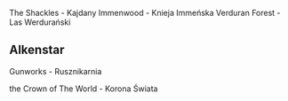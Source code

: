 The Shackles - Kajdany
Immenwood - Knieja Immeńska
Verduran Forest - Las Werdurański

## Alkenstar
Gunworks - Rusznikarnia

the Crown of The World - Korona Świata